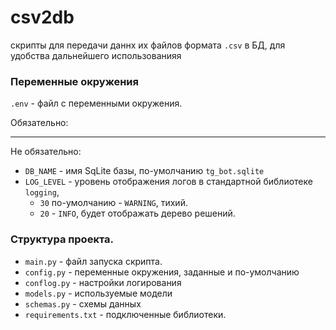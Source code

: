 # csv2db
 скрипты для передачи даннх их файлов формата `.csv` в БД, для удобства дальнейшего использованияя



### Переменные окружения

`.env` - файл с переменными окружения.

Обязательно:
- ---

Не обязательно:
- `DB_NAME`  - имя SqLite базы, по-умолчанию `tg_bot.sqlite`
- `LOG_LEVEL` - уровень отображения логов в стандартной библиотеке `logging`, 
  - `30` по-умолчанию - `WARNING`, тихий. 
  - `20` - `INFO`, будет отображать дерево решений.


### Структура проекта.

- `main.py` - файл запуска скрипта. 
- `config.py` - переменные окружения, заданные и по-умолчанию
- `conflog.py` - настройки логирования
- `models.py` - используемые модели
- `schemas.py` - схемы данных
- `requirements.txt` - подключенные библиотеки.
